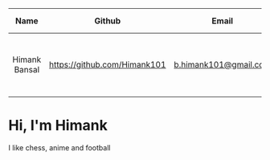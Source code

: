 
| Name          |   Github        | Email | Contact No.| SRN/PRN | Domain Interest | Semester |
| :-------------:|:--------------:| :-----:| :----------:| :--------:| :----------------:| :---------:|
| Himank Bansal | <https://github.com/Himank101> | b.himank101@gmail.com | 9535720109 | PES2UG21CS201 | IoT,  linux, Robotics, arduino , webdev, python | 3 |


   # Hi, I'm Himank
   I like chess, anime and football
